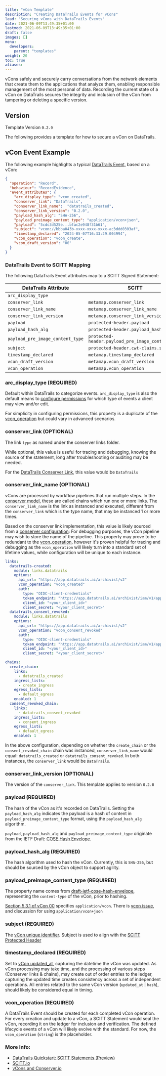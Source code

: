```yaml
---
title: "vCon Template"
description: "Creating DataTrails Events for vCons"
lead: "Securing vCons with DataTrails Events"
date: 2021-06-09T13:49:35+01:00
lastmod: 2021-06-09T13:49:35+01:00
draft: false
images: []
menu:
  developers:
    parent: "templates"
weight: 20
toc: true
aliases:
---
```

vCons safely and securely carry conversations from the network elements that create them to the applications that analyze them, enabling responsible management of the most personal of data.
Recording the current state of a vCon on DataTrails secures the integrity and inclusion of the vCon from tampering or deleting a specific version.

## Version

Template Version `0.2.0`

The following provides a template for how to secure a vCon on DataTrails.

## vCon Event Example

The following example highlights a typical [DataTrails Event](../../api-reference/events-api/), based on a vCon:

```json
{
  "operation": "Record",
  "behaviour": "RecordEvidence",
  "event_attributes": {
    "arc_display_type": "vcon_created",
    "conserver_link": "DataTrails",
    "conserver_link_name":  "datatrails_created",
    "conserver_link_version": "0.2.0",
    "payload_hash_alg": "SHA-256",
    "payload_preimage_content_type": "application/vcon+json",
    "payload": "5cdc3d525e...bfac2e948f31b61",
    "subject": "vcon://bbba043b-xxxx-xxxx-xxxx-ac3ddd0303af",
    "timestamp_declared": "2024-05-07T16:33:29.004994",
    "vcon_operation": "vcon_create",
    "vcon_draft_version": "00"
  }
}
```

### DataTrails Event to SCITT Mapping

The following DataTrails Event attributes map to a SCITT Signed Statement:

| DataTrails Attribute | SCITT |
| -                    | -    |
| `arc_display_type` | |
| `conserver_link` | `metamap.conserver_link` |
| `conserver_link_name` | `metamap.conserver_link_name` |
| `conserver_link_version` | `metamap.conserver_link_version` |
| `payload` | `protected-header.payload` |
| `payload_hash_alg` | `protected-header.payload_hash_alg` |
| `payload_pre_image_content_type` | `protected-header.payload_pre_image_content_type` |
| `subject` | `protected-header.cwt-claims.subject` |
| `timestamp_declared` | `metamap.timestamp_declared`|
| `vcon_draft_version` | `metamap.vcon_draft_version` |
| `vcon_operation` | `metamap.vcon_operation` |

### arc_display_type (REQUIRED)

Default within DataTrails to categorize events.
`arc_display_type` is also the default means to [configure permissions](https://docs.datatrails.ai/platform/administration/sharing-access-inside-your-tenant/) for which type of events a client may view and/or edit.

For simplicity in configuring permissions, this property is a duplicate of the [vcon_operation](#vcon_operation) but could vary in advanced scenarios.

### conserver_link (OPTIONAL)

The link `type` as named under the conserver links folder.

While optional, this value is useful for tracing and debugging, knowing the source of the statement, long after troubleshooting or auditing may be needed.

For the [DataTrails Conserver Link](https://github.com/vcon-dev/vcon-server/tree/main/server/links/datatrails), this value would be `DataTrails`

### conserver_link_name (OPTIONAL)

vCons are processed by workflow pipelines that run multiple steps.
In the [conserver model](https://www.conserver.io/), these are called chains which run one or more links.
The `conserver_link_name` is the link as instanced and executed, different from the `conserver_link` which is the type name, that may be instanced 1 or more times.

Based on the conserver link implementation, this value is likely sourced from a [conserver configuration](https://github.com/vcon-dev/vcon-server/tree/main/server/links/datatrails#configuration):
For debugging purposes, the vCon pipeline may wish to store the name of the pipeline.
This property may prove to be redundant to the [vcon_operation](#vcon_operation), however it's proven helpful for tracing and debugging as the `vcon_operation` will likely turn into a standard set of lifetime values, while configuration will be unique to each instance.

```yaml
links:
  datatrails-created:
    module: links.datatrails
    options:
      api_url: "https://app.datatrails.ai/archivist/v2"
      vcon_operation: "vcon_created"
      auth:
        type: "OIDC-client-credentials"
        token_endpoint: "https://app.datatrails.ai/archivist/iam/v1/appidp/token"
        client_id: "<your_client_id>"
        client_secret: "<your_client_secret>"
  datatrails_consent_revoked:
    module: links.datatrails
    options:
      api_url: "https://app.datatrails.ai/archivist/v2"
      vcon_operation: "vcon_consent_revoked"
      auth:
        type: "OIDC-client-credentials"
        token_endpoint: "https://app.datatrails.ai/archivist/iam/v1/appidp/token"
        client_id: "<your_client_id>"
        client_secret: "<your_client_secret>"

chains:
  create_chain:
    links:
      - datatrails_created
    ingress_lists:
      - create_ingress
    egress_lists:
      - default_egress
    enabled: 1
  consent_revoked_chain:
    links:
      - datatrails_consent_revoked
    ingress_lists:
      - consent_ingress
    egress_lists:
      - default_egress
    enabled: 1
```

In the above configuration, depending on whether the `create_chain` or the `consent_revoked_chain` chain was instanced, `conserver_link_name` would equal: `datatrails_created` or `datatrails_consent_revoked`.
In both instances, the `conserver_link` would be `DataTrails`.

### conserver_link_version (OPTIONAL)

The version of the `conserver_link`.
This template applies to version `0.2.0`

### payload (REQUIRED)

The hash of the vCon as it's recorded on DataTrails.
Setting the `payload_hash_alg` indicates the payload is a hash of content in `payload_preimage_content_type` format, using the `payload_hash_alg` algorithm.

`payload`, `payload_hash_alg` and `payload_preimage_content_type` originate from the IETF Draft: [COSE Hash Envelope](https://datatracker.ietf.org/doc/draft-ietf-cose-hash-envelope/).

### payload_hash_alg (REQUIRED)

The hash algorithm used to hash the vCon.
Currently, this is `SHA-256`, but should be sourced by the vCon object to support agility.

### payload_preimage_content_type (REQUIRED)

The property name comes from [draft-ietf-cose-hash-envelope](https://datatracker.ietf.org/doc/draft-steele-cose-hash-envelope/), representing the `content-type` of the vCon, prior to hashing.

[Section 5.3.1 of vCon 00](https://www.ietf.org/archive/id/draft-vcon-vcon-container-00.html#section-5.3.1) specifies `application/vcon`.
There is [vcon issue](https://github.com/ietf-wg-vcon/draft-ietf-vcon-vcon-container/issues/7), and discussion for using `application/vcon+json`

### subject (REQUIRED)

The [vCon unique identifier](https://www.ietf.org/archive/id/draft-ietf-vcon-vcon-container-00.html#name-uuid).
Subject is used to align with the [SCITT Protected Header](https://www.ietf.org/archive/id/draft-ietf-scitt-architecture-08.html#:~:text=Subject:)

### timestamp_declared (REQUIRED)

Set to [vCon updated_at](https://www.ietf.org/archive/id/draft-ietf-vcon-vcon-container-00.html#name-updated_at), capturing the datetime the vCon was updated.
As vCon processing may take time, and the processing of various steps (Conserver links & chains), may create out of order entries to the ledger, capturing the updated time creates consistency across a set of independent operations.
All entries related to the same vCon version (`updated_at` | `hash`), should likely be considered equal in timing.

### vcon_operation (REQUIRED)

A DataTrails Event should be created for each completed vCon operation.
For every creation and update to a vCon, a SCITT Statement would seal the vCon, recording it on the ledger for inclusion and verification.
The defined lifecycle events of a vCon will likely evolve with the standard.
For now, the `vcon_operation` (`string`) is the placeholder.

### More Info:

- [DataTrails Quickstart: SCITT Statements (Preview)](../../developer-patterns/scitt-api/)
- [SCITT.io](https://scitt.io)
- [vCons and Conserver.io](https://www.conserver.io/)
